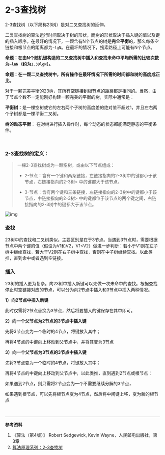 # 2-3查找树

2-3查找树（以下简称23树）是对二叉查找树的延伸。

二叉查找树的算法运行时间取决于树的形状，而树的形状取决于插入键的值以及键的插入顺序。在最好的情况下，一颗含有N个节点的树是**完全平衡**的，那么每条空链接和根节点的距离都为`~lgN`。在最坏的情况下，搜索路径上可能有N个节点。

**命题：在由N个随机键构造的二叉查找树中插入和查找未命中平均所需的比较次数为`~lnN`（约为`1.39lgN`）。**

**命题：在一颗二叉查找树中，所有操作在最坏情况下所需的时间都和树的高度成正比。**

对于一颗完美平衡的23树，其所有空链接到根节点的距离都是相同的。当然，由于节点个数不一定能刚好构建一颗完美的平衡的树，实际中通常是：

**平衡树**：是一棵空树或它的左右两个子树的高度差的绝对值不超过1，并且左右两个子树都是一棵平衡二叉树。

**树的动态平衡**： 在对树进行插入操作时，每个动态的状态都能满足静态的平衡条件。

<br>

### 2-3查找树的定义：

> 一棵2-3查找树或为一颗空树，或由以下节点组成：
>
> * 2-节点：含有一个键和两条链接，左链接指向的2-3树中的键都小于该节点，右链接指向的2-3树> 中的键都大于该节点。
>
> * 3-节点：含有两个键和三条链接，左链接指向的2-3树中的键都小于该节点，中链接指向的2-3树> 中的键都位于该节点的两个键之间，右链接指向的2-3树中的键都大于该节点。

![img](https://img-blog.csdn.net/20170328154632457?watermark/2/text/aHR0cDovL2Jsb2cuY3Nkbi5uZXQvdTAxNDY4ODE0NQ==/font/5a6L5L2T/fontsize/400/fill/I0JBQkFCMA==/dissolve/70/gravity/SouthEast)

  ### 查找

23树中的查找和二叉树类似，主要区别是在于3节点。当遇到3节点时，需要根据节点中两个键的值（假设为V1和V2，V1<V2）做进一步判断：若小于V1则在左子树中继续查找，若大于V2则在右子树中查找，否则在中子树继续查找。以此类推，直到命中或者遇到空链接。

### 插入

23树的插入更为复杂。向23树中插入新键可以先做一次未命中的查找。根据查找停止时空链接对应的节点，可以分为向2节点中插入和3节点中插入两种情况。

**1）向2节点中插入新键**

此时仅需将2节点替换为3节点，然后将要插入的键保存在其中即可。

**2）向一个父节点为2节点的3节点中插入键**

先将3节点变为一个临时的4节点，将键放入其中；

再将4节点的中键向上移动到父节点中，并将其变为3节点

**3）向一个父节点为3节点的3节点中插入键**

先将3节点变为一个临时的4节点，将键放入其中；

再将4节点的中键向上移动到父节点中，以此类推，直到遇到2节点或根节点：

如果遇到2节点，则只需将2节点变为一个不需要继续分解的3节点，

如果遇到根节点，可以先将根节点变为4节点，然后将中间键上移，变为新的根节点



<br>

---

**参考资料**

1. 《算法（第4版）》 Robert Sedgewick, Kevin Wayne，人民邮电出版社，第3章
2.  [算法原理系列：2-3查找树](https://blog.csdn.net/u014688145/article/details/67636509)

